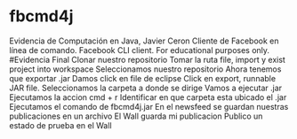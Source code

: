 # fbcmd4j
Evidencia de Computación en Java, Javier Ceron
Cliente de Facebook en línea de comando. Facebook CLI client. For educational purposes only.
#Evidencia Final
Clonar nuestro repositorio
Tomar la ruta file, import y exist project into workspace
Seleccionamos nuestro repositorio
Ahora tenemos que exportar .jar
Damos click en file de eclipse
Click en export, runnable JAR file.
Seleccionamos la carpeta a donde se dirige 
Vamos a ejecutar .jar
Ejecutamos la accion cmd + r
Identificar en que carpeta esta ubicado el .jar
Ejecutamos el comando de fbcmd4j.jar
En el newsfeed se guardan nuestras publicaciones en un archivo
El Wall guarda mi publicacion
Publico un estado de prueba en el Wall
